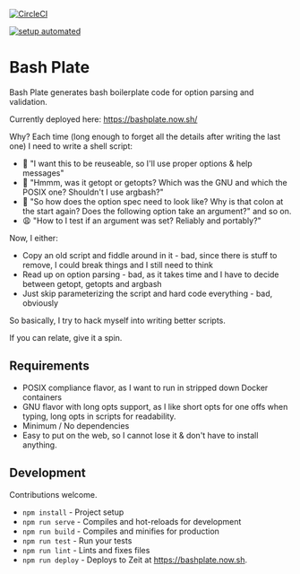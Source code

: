 [![CircleCI](https://circleci.com/gh/wwerner/bashplate.svg?style=svg)](https://circleci.com/gh/wwerner/bashplate)

[![setup automated](https://img.shields.io/badge/Gitpod-ready_to_code-blue?logo=gitpod)](https://gitpod.io/from-referrer/)

# Bash Plate

Bash Plate generates bash boilerplate code for option parsing and validation.

Currently deployed here: https://bashplate.now.sh/

Why? Each time (long enough to forget all the details after writing the last one) I need to write a shell script:
* 🧐 "I want this to be reuseable, so I'll use proper options & help messages"
* 🤔 "Hmmm, was it getopt or getopts? Which was the GNU and which the POSIX one? Shouldn't I use argbash?" 
* 😤 "So how does the option spec need to look like? Why is that colon at the start again? Does the following option take an argument?" and so on.
* 😩 "How to I test if an argument was set? Reliably and portably?"

Now, I either:
* Copy an old script and fiddle around in it - bad, since there is stuff to remove, I could break things and I still need to think
* Read up on option parsing - bad, as it takes time and I have to decide between getopt, getopts and argbash
* Just skip parameterizing the script and hard code everything - bad, obviously

So basically, I try to hack myself into writing better scripts.

If you can relate, give it a spin.

## Requirements

* POSIX compliance flavor, as I want to run in stripped down Docker containers
* GNU flavor with long opts support, as I like short opts for one offs when typing, long opts in scripts for readability.
* Minimum / No dependencies
* Easy to put on the web, so I cannot lose it & don't have to install anything.

## Development

Contributions welcome.

* `npm install` - Project setup
* `npm run serve` - Compiles and hot-reloads for development
* `npm run build` - Compiles and minifies for production
* `npm run test` - Run your tests
* `npm run lint` - Lints and fixes files
* `npm run deploy` - Deploys to Zeit at https://bashplate.now.sh.

